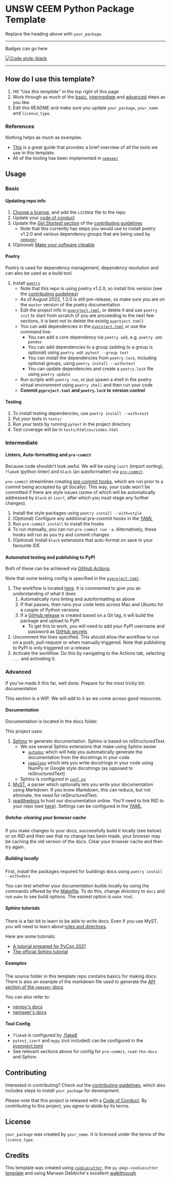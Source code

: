 # UNSW CEEM Python Package Template

Replace the heading above with `your_package`.

---

Badges can go here

[![Code style: black](https://img.shields.io/badge/code%20style-black-000000.svg)](https://github.com/psf/black)

---

## How do I use this template?

1. Hit "*Use this template*" in the top right of this page
2. Work through as much of the [basic](https://github.com/UNSW-CEEM/ceem-python-template#basic), [intermediate](https://github.com/UNSW-CEEM/ceem-python-template#intermediate) and [advanced](https://github.com/UNSW-CEEM/ceem-python-template#advanced) steps as you like.
3. Edit this README and make sure you update `your_package`, `your_name` and `licence_type`.

### References

Nothing helps as much as examples.
- [This](https://www.marwandebbiche.com/posts/python-package-tooling/) is a great guide that provides a brief overview of all the tools we use in this template.
- All of the tooling has been implemented in [`nemseer`](https://github.com/UNSW-CEEM/NEMSEER)


## Usage

### Basic

#### Updating repo info

1. [Choose a license](https://choosealicense.com/), and add the `LICENSE` file to the repo
2. Update your [code of conduct](CONDUCT.md)
3. Update the [*Get Started!* section](CONTRIBUTING.md#get-started) of the [contributing guidelines](CONTRIBUTING.md)
    - Note that this currently has steps you would use to install poetry v1.2.0 and various dependency groups that are being used by [`nemseer`](https://github.com/UNSW-CEEM/NEMSEER)
4. (Optional) [Make your software citeable](https://citation-file-format.github.io/)

#### Poetry

Poetry is used for dependency management, dependency resolution and can also be used as a build tool.

1. Install [`poetry`](https://python-poetry.org/docs/master/)
    - Note that this repo is using poetry v1.2.0, so install this version (see the [contributing guidelines](CONTRIBUTING.md#get-started))
    - As of August 2022, 1.2.0 is still pre-release, so make sure you are on the `master` version of the poetry documentation
    - Edit the project info in [`pyproject.toml`](pyproject.toml), or delete it and use `poetry init` to start from scratch (if you are proceeding to the next few sections, it is best not to delete the existig `pyproject.toml`)
    - You can add dependencies in the [`pyproject.toml`](pyproject.toml) or use the command line:
      - You can add a core dependency via `poetry add`, e.g. `poetry add pandas`
      - You can add dependencies to a group (adding to a group is optional) using `poetry add pytest --group test`
      - You can install the dependencies from `poetry.lock`, including optional groups, using `poetry install --with=test`
      - You can update dependencies and create a `poetry.lock` file using `poetry update`
    - Run scripts with `poetry run`, or jsut spawn a shell in the poetry virtual environment using `poetry shell` and then run your code
    - **Commit `pyproject.toml` and `poetry.lock` to version control**

#### Testing

1. To install testing dependencies, use `poetry install --with=test`
2. Put your tests in `tests/`
3. Run your tests by running `pytest` in the project directory
4. Test coverage will be in `tests/htmlcov/index.html`

### Intermediate

#### Linters, Auto-formatting and `pre-commit`

Because code shouldn't look awful. We will be using `isort` (import sorting), `flake8` (python linter) and `black` (an autoformatter) via [`pre-commit`](https://pre-commit.com/).

`pre-commit` streamlines creating [pre-commit hooks](https://git-scm.com/book/en/v2/Customizing-Git-Git-Hooks), which are run prior to a commit being accepted by git (locally). This way, your code won't be committed if there are style issues (some of which will be automatically addressed by `black` or `isort`, after which you must stage any further changes).

1. Install the style packages using `poetry install --with=style`
2. (Optional) Configure any additional pre-commit hooks in the [YAML](.pre-commit-config.yaml)
3. Run `pre-commit install` to install the hooks
4. To run manually, you can run `pre-commit run -a`. Alternatively, these hooks will run as you try and commit changes
5. (Optional) Install `black` extensions that auto-format on save in your favourite IDE

#### Automated testing and publishing to PyPI

Both of these can be achieved via [GitHub Actions](https://github.com/features/actions).

Note that some testing config is specified in the [`pyproject.toml`](pyproject.toml).

1. The workflow is located [here](.github/workflows/cicd.yml). It is commented to give you an understanding of what it does
    1. Automatically runs linting and autoformatting as above
    2. If that passes, then runs your code tests across Mac and Ubuntu for a couple of Python versions
    3. If a [GitHub release](https://docs.github.com/en/repositories/releasing-projects-on-github/managing-releases-in-a-repository) is created based on a Git tag, it will build the package and upload to PyPI
        - To get this to work, you will need to add your PyPI username and password as [GitHub secrets](https://docs.github.com/en/actions/security-guides/encrypted-secrets)
2. Uncomment the lines specified. This should allow the workflow to run on a push, pull-request or when manually triggered. Note that publishing to PyPI is only triggered on a release
3. Activate the workflow. Do this by navigating to the Actions tab, selecting `...` and activating it.

### Advanced

If you've made it this far, well done. Prepare for the most tricky bit: documentation

This section is a WIP. We will add to it as we come across good resources.

#### Documentation

Documentation is located in the docs folder.

This project uses:

1. [Sphinx](https://www.sphinx-doc.org/en/master/index.html) to generate documentation. Sphinx is based on reStructuredText.
    - We use several Sphinx extensions that make using Sphinx easier
      - [`autodoc`](https://www.sphinx-doc.org/en/master/usage/extensions/autodoc.html) which will help you automatically generate the documentation from the docstrings in your code
      - [`napoleon`](https://www.sphinx-doc.org/en/master/usage/extensions/napoleon.html) which lets you write docstrings in your code using NumPy or Google style docstrings (as opposed to reStructuredText)
    - Sphinx is configured in [`conf.py`](docs/source/conf.py)
2. [MyST](https://myst-parser.readthedocs.io/en/latest/intro.html), a parser which optionally lets you write your documentation using Markdown. If you know Markdown, this can reduce, but not eliminate, the need for reStructuredText.
3. [readthedocs](https://readthedocs.org/) to host our documentation online. You'll need to link RtD to your repo (see [here](https://docs.readthedocs.io/en/stable/tutorial/)). Settings can be configured in the [YAML](.readthedocs.yaml)

##### Gotcha: clearing your browser cache

If you make changes to your docs, successfully build it locally (see below) or on RtD and then see that no change has been made, your browser may be caching the old version of the docs. Clear your browser cache and then try again.

##### Building locally

First, install the packages required for buildings docs using `poetry install --with=docs`

You can test whether your documentation builds locally by using the commands offered by the [Makefile](./docs/Makefile). To do this, change directory to `docs` and run `make` to see build options. The easiest option is `make html`.

##### Sphinx tutorials

There is a fair bit to learn to be able to write docs. Even if you use MyST, you will need to learn about [roles and directives](https://sphinx-intro-tutorial.readthedocs.io/en/latest/sphinx_roles.html).

Here are some tutorials:
- [A tutorial prepared for PyCon 2021](https://sphinx-intro-tutorial.readthedocs.io/en/latest/index.html)
- [The official Sphinx tutorial](https://www.sphinx-doc.org/en/master/tutorial/index.html)

##### Examples

The source folder in this template repo contains basics for making docs. There is also an example of the markdown file used to generate the [API section of the `nemseer` docs](docs/source/nemseer_example.md).

 You can also refer to:
  - [nempy's docs](https://nempy.readthedocs.io/en/latest/)
  - [nemseer's docs](https://nemseer.readthedocs.io/en/latest/)

#### Tool Config

- `flake8` is configured by [.flake8](.flake8)
- `pytest`, `isort` and `mypy` (not included) can be configured in the [pyproject.toml](pyproject.toml)
- See relevant sections above for config for `pre-commit`, `read-the-docs` and Sphinx

## Contributing

Interested in contributing? Check out the [contributing guidelines](CONTRIBUTING.md), which also includes steps to install `your_package` for development.

Please note that this project is released with a [Code of Conduct](CONDUCT.md). By contributing to this project, you agree to abide by its terms.

## License

`your_package` was created by `your_name`. It is licensed under the terms of the `licence_type`.

## Credits

This template was created using [`cookiecutter`](https://cookiecutter.readthedocs.io/en/latest/), the `py-pkgs-cookiecutter` [template](https://github.com/py-pkgs/py-pkgs-cookiecutter) and using Marwan Debbiche's excellent [walkthrough](https://www.marwandebbiche.com/posts/python-package-tooling/)
